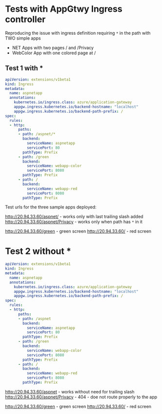 # Tests with AppGtwy Ingress controller 

Reproducing the issue with ingress definition requiring `*` in the path with TWO simple apps
- NET Apps with two pages / and /Privacy
- WebColor App with one colored page at /

## Test 1 with *

```yml
apiVersion: extensions/v1beta1
kind: Ingress
metadata:
  name: aspnetapp
  annotations:
    kubernetes.io/ingress.class: azure/application-gateway
    appgw.ingress.kubernetes.io/backend-hostname: "localhost"
    appgw.ingress.kubernetes.io/backend-path-prefix: /
spec:
  rules:
  - http:
      paths:
      - path: /aspnet/*
        backend:
          serviceName: aspnetapp
          servicePort: 80
        pathType: Prefix 
      - path: /green
        backend:
          serviceName: webapp-color
          servicePort: 8080
        pathType: Prefix   
      - path: /
        backend:
          serviceName: webapp-red
          servicePort: 8080
        pathType: Prefix     
```

Test urls for the three sample apps deployed:

http://20.94.33.60/aspnet/ - works only with last trailing slash added
http://20.94.33.60/aspnet/Privacy - works only when path has `*` in it

http://20.94.33.60/green  - green screen
http://20.94.33.60/  - red screen


# Test 2 without *

```yml
apiVersion: extensions/v1beta1
kind: Ingress
metadata:
  name: aspnetapp
  annotations:
    kubernetes.io/ingress.class: azure/application-gateway
    appgw.ingress.kubernetes.io/backend-hostname: "localhost"
    appgw.ingress.kubernetes.io/backend-path-prefix: /
spec:
  rules:
  - http:
      paths:
      - path: /aspnet
        backend:
          serviceName: aspnetapp
          servicePort: 80
        pathType: Prefix 
      - path: /green
        backend:
          serviceName: webapp-color
          servicePort: 8080
        pathType: Prefix   
      - path: /
        backend:
          serviceName: webapp-red
          servicePort: 8080
        pathType: Prefix     
```

http://20.94.33.60/aspnet - works without need for trailing slash 
http://20.94.33.60/aspnet/Privacy - 404 - doe not route properly to the app

http://20.94.33.60/green  - green screen
http://20.94.33.60/  - red screen
